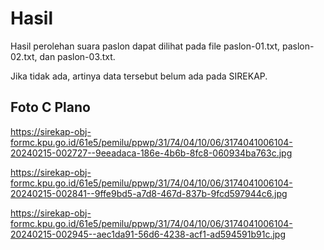 # Hasil

Hasil perolehan suara paslon dapat dilihat pada file paslon-01.txt, paslon-02.txt, dan paslon-03.txt.

Jika tidak ada, artinya data tersebut belum ada pada SIREKAP.

## Foto C Plano

https://sirekap-obj-formc.kpu.go.id/61e5/pemilu/ppwp/31/74/04/10/06/3174041006104-20240215-002727--9eeadaca-186e-4b6b-8fc8-060934ba763c.jpg

https://sirekap-obj-formc.kpu.go.id/61e5/pemilu/ppwp/31/74/04/10/06/3174041006104-20240215-002841--9ffe9bd5-a7d8-467d-837b-9fcd597944c6.jpg

https://sirekap-obj-formc.kpu.go.id/61e5/pemilu/ppwp/31/74/04/10/06/3174041006104-20240215-002945--aec1da91-56d6-4238-acf1-ad594591b91c.jpg
